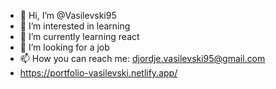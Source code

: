 - 👋 Hi, I’m @Vasilevski95
- 👀 I’m interested in learning
- 🌱 I’m currently learning react
- 💞️ I’m looking for a job
- 📫 How you can reach me: djordje.vasilevski95@gmail.com
- https://portfolio-vasilevski.netlify.app/

<!---
Vasilevski95/Vasilevski95 is a ✨ special ✨ repository because its `README.md` (this file) appears on your GitHub profile.
You can click the Preview link to take a look at your changes.
--->
